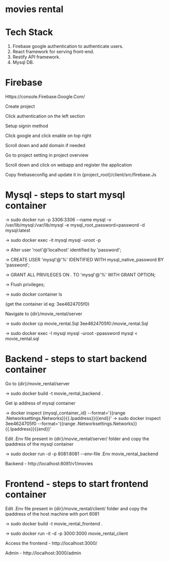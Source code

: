 # movies rental

# Tech Stack

 1. Firebase google authentication to authenticate users.
 2. React framework for serving front-end.
 3. Restify API framework.
 4. Mysql DB.

# Firebase

Https://console.Firebase.Google.Com/

Create project

Click authentication on the left section

Setup signin method 

Click google and click enable on top right

Scroll down and add domain if needed

Go to project setting in project overview

Scroll down and click on webapp and register the application

Copy firebaseconfig and update it in {project_root}/client/src/firebase.Js


# Mysql - steps to start mysql container

-> sudo docker run -p 3306:3306 --name mysql -v /var/lib/mysql:/var/lib/mysql -e mysql_root_password=password -d mysql:latest

-> sudo docker exec -it mysql mysql -uroot -p

-> Alter user 'root'@'localhost' identified by 'password';

-> CREATE USER 'mysql'@'%' IDENTIFIED WITH mysql_native_password BY 'password';

-> GRANT ALL PRIVILEGES ON *.* TO 'mysql'@'%' WITH GRANT OPTION;

-> Flush privileges;

-> sudo docker container ls

{get the container id eg: 3ee4624705f0}
 
Navigate to {dir}/movie_rental/server

-> sudo docker cp movie_rental.Sql 3ee4624705f0:/movie_rental.Sql

-> sudo docker exec -I mysql mysql -uroot -ppassword mysql < movie_rental.sql


# Backend - steps to start backend container

Go to {dir}/movie_rental/server

-> sudo docker build -t movie_rental_backend .

Get ip address of mysql container

-> docker inspect {mysql_container_id} --format='{{range .Networksettings.Networks}}{{.Ipaddress}}{{end}}'
-> sudo docker inspect 3ee4624705f0 --format='{{range .Networksettings.Networks}}{{.Ipaddress}}{{end}}'

Edit .Env file present in {dir}/movie_rental/server/ folder and copy the ipaddress of the mysql container 

-> sudo docker run -d -p 8081:8081 --env-file .Env movie_rental_backend

Backend - http://localhost:8081/v1/movies



# Frontend - steps to start frontend container

Edit .Env file present in {dir}/movie_rental/client/ folder and copy the ipaddress of the host machine with port 8081

-> sudo docker build -t movie_rental_frontend .

-> sudo docker run -it -d -p 3000:3000 movie_rental_client

Access the frontend - http://localhost:3000/

Admin - http://localhost:3000/admin 






